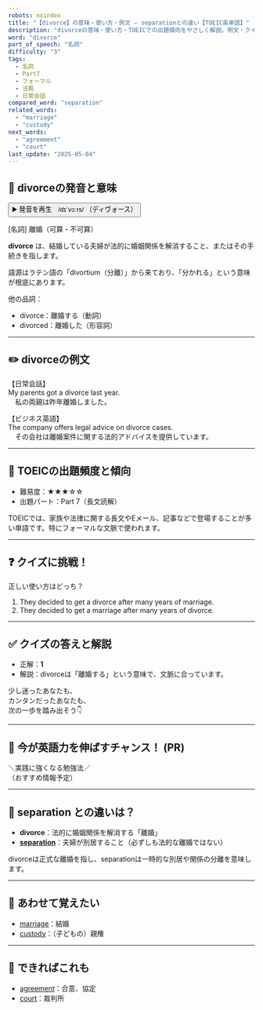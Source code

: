 ```yaml
---
robots: noindex
title: "【divorce】の意味・使い方・例文 ― separationとの違い【TOEIC英単語】"
description: "divorceの意味・使い方・TOEICでの出題傾向をやさしく解説。例文・クイズ付きでseparationとの違いもわかりやすく学べます。"
word: "divorce"
part_of_speech: "名詞"
difficulty: "3"
tags:
  - 名詞
  - Part7
  - フォーマル
  - 法務
  - 日常会話
compared_word: "separation"
related_words:
  - "marriage"
  - "custody"
next_words:
  - "agreement"
  - "court"
last_update: "2025-05-04"
---
```


## 🔰 divorceの発音と意味

<button class="play-audio" onclick="playTTS('divorce')">
  <span class="play-audio-main">
    ▶️ 発音を再生　/dɪˈvɔːrs/
  </span>
  <span class="play-audio-sub">
    （ディヴォース）
  </span>
</button>

[名詞] 離婚（可算・不可算）

**divorce** は、結婚している夫婦が法的に婚姻関係を解消すること、またはその手続きを指します。

語源はラテン語の「divortium（分離）」から来ており、「分かれる」という意味が根底にあります。

他の品詞：  
- divorce：離婚する（動詞）
- divorced：離婚した（形容詞）

---

## ✏️ divorceの例文

【日常会話】  
My parents got a divorce last year.  
　私の両親は昨年離婚しました。

【ビジネス英語】  
The company offers legal advice on divorce cases.  
　その会社は離婚案件に関する法的アドバイスを提供しています。

---

## 🎯 TOEICの出題頻度と傾向

- 難易度：★★★☆☆
- 出題パート：Part 7（長文読解）

TOEICでは、家族や法律に関する長文やEメール、記事などで登場することが多い単語です。特にフォーマルな文脈で使われます。

---

## ❓ クイズに挑戦！

正しい使い方はどっち？

1. They decided to get a divorce after many years of marriage.  
2. They decided to get a marriage after many years of divorce.

---

## ✅ クイズの答えと解説

- 正解：**1**
- 解説：divorceは「離婚する」という意味で、文脈に合っています。

少し迷ったあなたも、  
カンタンだったあなたも、  
次の一歩を踏み出そう👇️

---

## 🚀 今が英語力を伸ばすチャンス！ (PR)

<div class="info-center">
＼実践に強くなる勉強法／<br>  
（おすすめ情報予定）
</div>

---

## 🤔  separation との違いは？

- **divorce**：法的に婚姻関係を解消する「離婚」
- **[separation](/word/separation)**：夫婦が別居すること（必ずしも法的な離婚ではない）

divorceは正式な離婚を指し、separationは一時的な別居や関係の分離を意味します。

---

## 🧩 あわせて覚えたい

- [marriage](/word/marriage)：結婚
- [custody](/word/custody)：（子どもの）親権

---

## 📖 できればこれも

- [agreement](/word/agreement)：合意、協定
- [court](/word/court)：裁判所

<!-- cvid: aid20_bid46 -->
